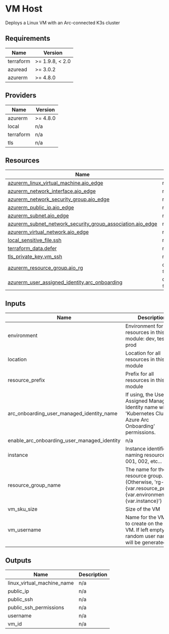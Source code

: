 <!-- BEGIN_TF_DOCS -->
<!-- markdown-table-prettify-ignore-start -->
# VM Host

Deploys a Linux VM with an Arc-connected K3s cluster

## Requirements

| Name | Version |
|------|---------|
| terraform | >= 1.9.8, < 2.0 |
| azuread | >= 3.0.2 |
| azurerm | >= 4.8.0 |

## Providers

| Name | Version |
|------|---------|
| azurerm | >= 4.8.0 |
| local | n/a |
| terraform | n/a |
| tls | n/a |

## Resources

| Name | Type |
|------|------|
| [azurerm_linux_virtual_machine.aio_edge](https://registry.terraform.io/providers/hashicorp/azurerm/latest/docs/resources/linux_virtual_machine) | resource |
| [azurerm_network_interface.aio_edge](https://registry.terraform.io/providers/hashicorp/azurerm/latest/docs/resources/network_interface) | resource |
| [azurerm_network_security_group.aio_edge](https://registry.terraform.io/providers/hashicorp/azurerm/latest/docs/resources/network_security_group) | resource |
| [azurerm_public_ip.aio_edge](https://registry.terraform.io/providers/hashicorp/azurerm/latest/docs/resources/public_ip) | resource |
| [azurerm_subnet.aio_edge](https://registry.terraform.io/providers/hashicorp/azurerm/latest/docs/resources/subnet) | resource |
| [azurerm_subnet_network_security_group_association.aio_edge](https://registry.terraform.io/providers/hashicorp/azurerm/latest/docs/resources/subnet_network_security_group_association) | resource |
| [azurerm_virtual_network.aio_edge](https://registry.terraform.io/providers/hashicorp/azurerm/latest/docs/resources/virtual_network) | resource |
| [local_sensitive_file.ssh](https://registry.terraform.io/providers/hashicorp/local/latest/docs/resources/sensitive_file) | resource |
| [terraform_data.defer](https://registry.terraform.io/providers/hashicorp/terraform/latest/docs/resources/data) | resource |
| [tls_private_key.vm_ssh](https://registry.terraform.io/providers/hashicorp/tls/latest/docs/resources/private_key) | resource |
| [azurerm_resource_group.aio_rg](https://registry.terraform.io/providers/hashicorp/azurerm/latest/docs/data-sources/resource_group) | data source |
| [azurerm_user_assigned_identity.arc_onboarding](https://registry.terraform.io/providers/hashicorp/azurerm/latest/docs/data-sources/user_assigned_identity) | data source |

## Inputs

| Name | Description | Type | Default | Required |
|------|-------------|------|---------|:--------:|
| environment | Environment for all resources in this module: dev, test, or prod | `string` | n/a | yes |
| location | Location for all resources in this module | `string` | n/a | yes |
| resource\_prefix | Prefix for all resources in this module | `string` | n/a | yes |
| arc\_onboarding\_user\_managed\_identity\_name | If using, the User Assigned Managed Identity name with 'Kubernetes Cluster - Azure Arc Onboarding' permissions. | `string` | `null` | no |
| enable\_arc\_onboarding\_user\_managed\_identity | n/a | `string` | `true` | no |
| instance | Instance identifier for naming resources: 001, 002, etc... | `string` | `"001"` | no |
| resource\_group\_name | The name for the resource group. (Otherwise, 'rg-{var.resource\_prefix}-{var.environment}-{var.instance}') | `string` | `null` | no |
| vm\_sku\_size | Size of the VM | `string` | `"Standard_D8s_v3"` | no |
| vm\_username | Name for the VM user to create on the target VM. If left empty, a random user name will be generated | `string` | `null` | no |

## Outputs

| Name | Description |
|------|-------------|
| linux\_virtual\_machine\_name | n/a |
| public\_ip | n/a |
| public\_ssh | n/a |
| public\_ssh\_permissions | n/a |
| username | n/a |
| vm\_id | n/a |
<!-- markdown-table-prettify-ignore-end -->
<!-- END_TF_DOCS -->
